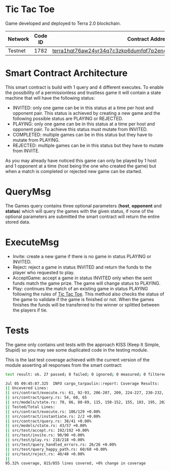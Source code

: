 # Tic Tac Toe

Game developed and deployed to Terra 2.0 blockchain. 

| Network     | Code ID     | Contract Address |
| ----------- | ----------- | ------------------------------------------------------------------------------------------------------------------------------------------------------------------------------- |
| Testnet     |   1782      | [terra1hqt76aw24yr34q7c3zkp6dumfqf7p2en4z5khsw9494z9nq7w4kqgp5gn0](https://finder.terra.money/testnet/address/terra1hqt76aw24yr34q7c3zkp6dumfqf7p2en4z5khsw9494z9nq7w4kqgp5gn0) |

# Smart Contract Architecture

This smart contract is build with 1 query and 4 different executes. To enable the possibility of a permissionless and trustless game it will contain a state machine that will have the following status:

- INVITED: only one game can be in this status at a time per host and opponent pair. This status is achieved by creating a new game and the following possible status are PLAYING or REJECTED.
- PLAYING: only one game can be in this status at a time per host and opponent pair. To achieve this status must mutate from INVITED.
- COMPLETED: multiple games can be in this status but they have to mutate from PLAYING.
- REJECTED: multiple games can be in this status but they have to mutate from INVITE. 

As you may already have noticed this game can only be played by 1 host and 1 opponent at a time (host being the one who created the game) but when a match is completed or rejected new game can be started.

# QueryMsg

The Games query contains three optional parameters (**host**, **opponent** and **status**) which will query the games with the given status, if none of the optional parameters are submitted the smart contract will return the entire stored data.


# ExecuteMsg

- Invite: create a new game if there is no game in status PLAYING or INVITED. 
- Reject: reject a game in status INVITED and return the funds to the player who requested to play.
- AcceptGame: accept a game in status INVITED only when the sent funds match the game prize. The game will change status to PLAYING.
- Play: continues the match of an existing game in status PLAYING following the rules of [Tic Tac Toe](https://en.wikipedia.org/wiki/Tic-tac-toe). This method also checks the status of the game to validate if the game is finished or not. When the games finishes the funds will be transferred to the winner or splitted between the players if tie.

# Tests

The game only contains unit tests with the approach KISS (Keep It Simple, Stupid) so you may see some duplicated code in the testing module. 

This is the last test coverage achieved with the current version of the module asserting all responses from the smart contract:

```bash
test result: ok. 27 passed; 0 failed; 0 ignored; 0 measured; 0 filtered out; finished in 0.08s

Jul 05 09:45:07.325  INFO cargo_tarpaulin::report: Coverage Results:
|| Uncovered Lines:
|| src/contract/execute.rs: 61, 92-93, 206-207, 209, 224-227, 230-232, 234-237, 239-241, 244-246
|| src/contract/query.rs: 54, 60, 65
|| src/models/state.rs: 70, 86, 88-89, 115, 150-152, 155, 183, 195, 202, 208, 213
|| Tested/Total Lines:
|| src/contract/execute.rs: 106/129 +0.00%
|| src/contract/instantiate.rs: 2/2 +0.00%
|| src/contract/query.rs: 38/41 +0.00%
|| src/models/state.rs: 43/57 +0.00%
|| src/test/accept.rs: 192/192 +0.00%
|| src/test/invite.rs: 90/90 +0.00%
|| src/test/play.rs: 218/218 +0.00%
|| src/test/query_handled_errors.rs: 26/26 +0.00%
|| src/test/query_happy_path.rs: 60/60 +0.00%
|| src/test/reject.rs: 40/40 +0.00%
|| 
95.32% coverage, 815/855 lines covered, +0% change in coverage
```